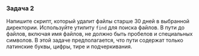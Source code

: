 ### Задача 2

Напишите скрипт, который удaлит файлы старше 30 дней в выбранной директории. Используйте утилиту `find` для поиска файлов. В пути до файлов, включая имя файлов, не должно быть пробелов и специальных символов. В этой задаче предполагается, что пути содержат только латинские буквы, цифры, тире и подчеркивания.

